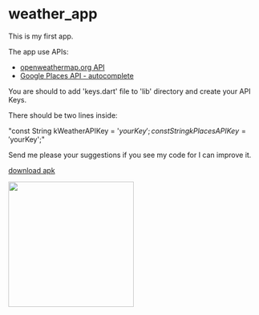 # weather_app

This is my first app. 

The app use APIs:
- [openweathermap.org API](https://openweathermap.org/api)
- [Google Places API - autocomplete](https://developers.google.com/maps/documentation/places/web-service/overview) 


You are should to add 'keys.dart' file to 'lib' directory and create your API Keys.

There should be two lines inside:

"const String kWeatherAPIKey = '$yourKey';
const String kPlacesAPIKey = '$yourKey';"

Send me please your suggestions if you see my code for I can improve it.

[download apk](https://drive.google.com/file/d/1BQNrl130OCe_gEu2igECiyxFoIW1TIFd/view?usp=sharing)

<img src="https://github.com/Uladzimir-KH/weather_app/blob/main/gifs-for-github/ezgifcom-gif-maker.gif" width="250"/>
